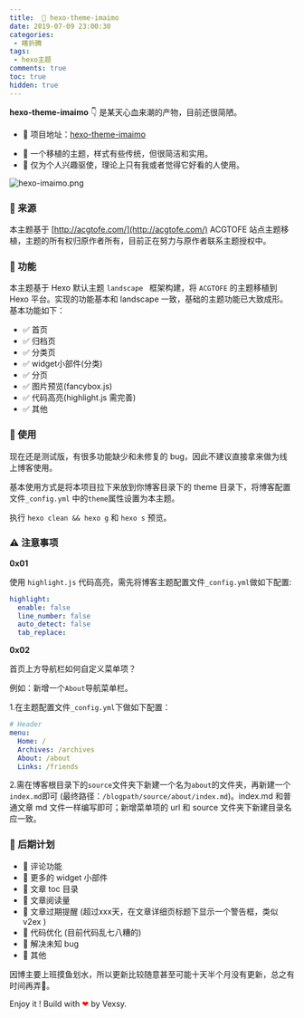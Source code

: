 ```yaml
---
title:  🎨 hexo-theme-imaimo
date: 2019-07-09 23:00:30
categories:
 - 瞎折腾
tags:
 - hexo主题
comments: true
toc: true
hidden: true
---
```



**hexo-theme-imaimo** 👇 是某天心血来潮的产物，目前还很简陋。

- 📁 项目地址：[hexo-theme-imaimo](https://github.com/vensing/hexo-theme-imaimo)
<!--more-->
- 🎨 一个移植的主题，样式有些传统，但很简洁和实用。
- 🚀 仅为个人兴趣驱使，理论上只有我或者觉得它好看的人使用。



![hexo-imaimo.png](https://cdn.jsdelivr.net/gh/vensing/static@master/image/5d10a59f842d945783.png)


### 📝 来源

本主题基于 [http://acgtofe.com/](http://acgtofe.com/) ACGTOFE 站点主题移植，主题的所有权归原作者所有，目前正在努力与原作者联系主题授权中。



### 🎯 功能

本主题基于 Hexo 默认主题 `landscape ` 框架构建，将 `ACGTOFE` 的主题移植到 Hexo 平台。实现的功能基本和 landscape 一致，基础的主题功能已大致成形。基本功能如下：

- ✅ 首页
- ✅ 归档页
- ✅ 分类页
- ✅ widget小部件(分类)
- ✅ 分页
- ✅ 图片预览(fancybox.js)
- ✅ 代码高亮(highlight.js 需完善)
- ✅ 其他


### 🔨 使用

现在还是测试版，有很多功能缺少和未修复的 bug，因此不建议直接拿来做为线上博客使用。

基本使用方式是将本项目拉下来放到你博客目录下的 theme 目录下，将博客配置文件`_config.yml` 中的`theme`属性设置为本主题。

执行 `hexo clean && hexo g` 和 `hexo s` 预览。

### ⚠ 注意事项

**0x01** 

使用 `highlight.js` 代码高亮，需先将博客主题配置文件`_config.yml`做如下配置:

```yaml
highlight:
  enable: false
  line_number: false
  auto_detect: false
  tab_replace:
```

**0x02** 

首页上方导航栏如何自定义菜单项？

例如：新增一个`About`导航菜单栏。

1.在主题配置文件`_config.yml`下做如下配置：

```yaml
# Header
menu:
  Home: /
  Archives: /archives
  About: /about
  Links: /friends
```

2.需在博客根目录下的`source`文件夹下新建一个名为`about`的文件夹，再新建一个`index.md`即可 (最终路径：`/blogpath/source/about/index.md`)。index.md 和普通文章 md 文件一样编写即可；新增菜单项的 url 和 source 文件夹下新建目录名应一致。

### 📌 后期计划

- 🔀 评论功能
- 🔀 更多的 widget 小部件
- 🔀 文章 toc 目录
- 🔀 文章阅读量
- 🔀 文章过期提醒 (超过xxx天，在文章详细页标题下显示一个警告框，类似 v2ex )
- 🔀 代码优化 (目前代码乱七八糟的)
- 🔀 解决未知 bug
- 🔀 其他


因博主要上班摸鱼划水，所以更新比较随意甚至可能十天半个月没有更新，总之有时间再弄🧑。

Enjoy it !  Build with <span style="color:red;font-family:Arial;font-size:14px">❤</span> by Vexsy.